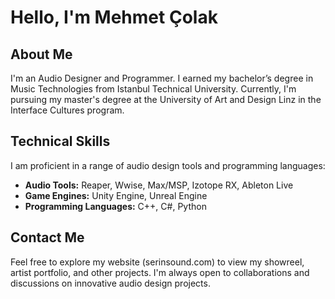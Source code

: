 # Hello, I'm Mehmet Çolak

## About Me
I'm an Audio Designer and Programmer. I earned my bachelor’s degree in Music Technologies from Istanbul Technical University. Currently, I'm pursuing my master's degree at the University of Art and Design Linz in the Interface Cultures program.

## Technical Skills
I am proficient in a range of audio design tools and programming languages:
- **Audio Tools:** Reaper, Wwise, Max/MSP, Izotope RX, Ableton Live
- **Game Engines:** Unity Engine, Unreal Engine
- **Programming Languages:** C++, C#, Python

## Contact Me
Feel free to explore my website (serinsound.com) to view my showreel, artist portfolio, and other projects. I'm always open to collaborations and discussions on innovative audio design projects.
